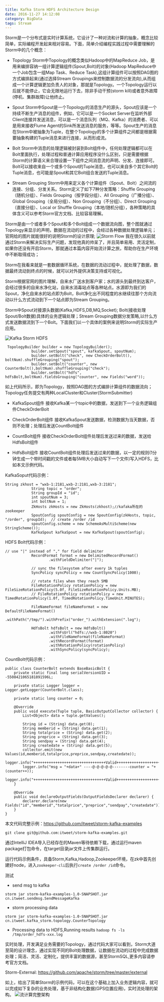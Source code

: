 ```yaml
---
title: Kafka Storm HDFS Architecture Design
date: 2016-11-27 14:12:08
category: BigData
tags: Stream
---
```

Storm是一个分布式是实时计算系统，它设计了一种对流和计算的抽象，概念比较简单，实际编程开发起来相对容易。下面，简单介绍编程实践过程中需要理解的Storm中的几个概念：

* Topology
Storm中Topology的概念类似Hadoop中的MapReduce Job，是用来编排容纳一组计算逻辑组件(Spout,Bolt)的对象(Hadoop MapReduce中一个Job包含一组Map Task、Reduce Task),这组计算组件可以按照DAG图的方式编排起来(通过选择Stream Groupings来控制数据流的分发流向),从而组成一个计算逻辑更加负责人的对象，那就是Topology。一个Topology运行以后就不能停止，它会无限地运行下去，除非手动干预(storm kill)或者意外故障(停机、集群故障)让他终止。

* Spout
Storm中Spout是一个Topology的消息生产的源头，Spout应该是一个持续不断生产消息的组件，例如，它可以是一个Socket Server在监听外部Client连接并发送消息，可以是一个消息队列（MQ、Kafka）的消费者、可以是用来接收Flume Agent的Sink所发送消息的服务，等等。Spout生产的消息在Storm中被抽象为Tuple，在整个Topology的多个计算组件之间都是根据需要抽象构建的Tuple消息来进行连接，从而形成流。

* Bolt
Storm中消息的处理逻辑被封装到Bolt组件中，任何处理逻辑都可以在Bolt里面执行，处理过程和普通计算应用程序没什么区别，只是需要根据Storm的计算语义来合理设置一下组件之间消息流的声明、分发、连接即可。Bolt可以接收来自一个或多个Spout的Tuple消息，也可以来自多个其它Bolt的Tuple消息，也可能是Spout和其它Bolt组合发送的Tuple消息。

* Stream Grouping
Storm中用来定义各个计算组件（Spout、Bolt）之间流的连接、分组、分发关系。Storm定义了如下7种分发策略：Shuffle Grouping（随机分组）、Fields Grouping（按字段分组）、All Grouping（广播分组）、Global Grouping（全局分组）、Non Grouping（不分组）、Direct Grouping（直接分组）、Local or Shuffle Grouping（本地/随机分组），各种策略的具体含义可以参考Storm官方文档、比较容易理解。

Storm是由一个或者多个Spout和多个Bolt组成一个数据流向图，整个图就通过Topology来显示的声明，数据在流动的过程中，会经过各种数据处理逻辑单元；官网给的图片就能很好的说明Storm的设计原理;
![Storm Flow](http://storm.apache.org/images/storm-flow.png)
我在很久以前就通过Storm来解决实际生产问题，发现他真的帅呆了，并且简单易用、灵活定制，如果你还没有开启Storm，那就通过本篇内容开始流计算之旅，帮助你在生产环境中不断取得成功；

Storm在我看来就是一套数据循环系统，在数据的流动过程中，就处理了数据，数据最终流动到终点的时候，就可以对外提供决策支持或可视化。

Storm根据官网的图片理解，自来水厂送水到客户家；水的源头到最终到达客户，会经过很多的自来水净化站，自来水消毒站点等各种站点。水源即为我们的Spout，净化自来水的站点即为Bolt，Bolt净化出不同程度的水继续往那个方向流动以什么方式流动到下一个站点即为Stream Grouping。

Storm中Spout对接源头数据(Kafka,HDFS,DB,MQ,Socket); Bolt(接收处理Spout/Bolt数据)具体的业务逻辑处理；Stream Grouping数据分发策略,以什么方式发送数据流到下一个Bolt。下面我们以一个具体的案例来说明Storm的实际生产应用。

![Kafka Storm HDFS](https://www.itweet.cn/screenshots/kafka-storm-hdfs-design.png)

```
 TopologyBuilder builder = new TopologyBuilder();
            builder.setSpout("spout", kafkaSpout, spoutNum);
            builder.setBolt("check", new CheckOrderBolt(), boltNum).shuffleGrouping("spout");
            builder.setBolt("counter", new CounterBolt(),boltNum).shuffleGrouping("check");
            builder.setBolt("hdfs", hdfsBolt,boltNum).fieldsGrouping("counter", new Fields("word"));
```

如上代码所示，即为Topology，按照DAG图的方式编排计算组件的数据流向；Topology任务提交有两种LocalCluster和Cluster(StormSubmitter)

* KafkaSpout组件 
    接收Kafka某一个topic中的数据，发送到下一个业务逻辑组件CheckOrderBolt

* CheckOrderBolt组件
    接收KafkaSpout发送数据，检测数据为当天数据，否则不处理；处理后发送CountBolt组件

* CountBolt组件
    接收CheckOrderBolt组件处理后发送过来的数据，发送给HdfsBolt组件

* HdfsBolt组件
    接收CountBolt组件处理后发送过来的数据，以一定的规则(1分钟生成一个带时间戳的文件或者每5MB大小自动写下一个文件)写入HDFS，比如本文示例代码。

KafkaSoput代码示例：
```
String zkhost = "wxb-1:2181,wxb-2:2181,wxb-3:2181";
            String topic = "order";
            String groupId = "id";
            int spoutNum = 3;
            int boltNum = 1;
            ZkHosts zkHosts = new ZkHosts(zkhost);//kafaka所在的zookeeper
            SpoutConfig spoutConfig = new SpoutConfig(zkHosts, topic, "/order", groupId);  // create /order /id
            spoutConfig.scheme = new SchemeAsMultiScheme(new StringScheme());
            KafkaSpout kafkaSpout = new KafkaSpout(spoutConfig);
```

HDFS Bolt代码示例：
```
// use "|" instead of "," for field delimiter
            RecordFormat format = new DelimitedRecordFormat()
                    .withFieldDelimiter("|");

            // sync the filesystem after every 1k tuples
            SyncPolicy syncPolicy = new CountSyncPolicy(1000);

            // rotate files when they reach 5MB
            FileRotationPolicy rotationPolicy = new FileSizeRotationPolicy(5.0f, FileSizeRotationPolicy.Units.MB);
            // FileRotationPolicy rotationPolicy = new TimedRotationPolicy(1.0f, TimedRotationPolicy.TimeUnit.MINUTES);

            FileNameFormat fileNameFormat = new DefaultFileNameFormat()
                    .withPath("/tmp/").withPrefix("order_").withExtension(".log");

            HdfsBolt hdfsBolt = new HdfsBolt()
                    .withFsUrl("hdfs://wxb-1:8020")
                    .withFileNameFormat(fileNameFormat)
                    .withRecordFormat(format)
                    .withRotationPolicy(rotationPolicy)
                    .withSyncPolicy(syncPolicy);
```

CountBolt代码示例：
```
public class CounterBolt extends BaseBasicBolt {
    private static final long serialVersionUID = -5508421065181891596L;

    private static Logger logger = Logger.getLogger(CounterBolt.class);

    private static long counter = 0;

    @Override
    public void execute(Tuple tuple, BasicOutputCollector collector) {
        List<Object> data = tuple.getValues();

        String id = (String) data.get(0);
        String memberid = (String) data.get(1);
        String totalprice = (String) data.get(2);
        String preprice = (String) data.get(3);
        String sendpay = (String) data.get(4);
        String createdate = (String) data.get(5);
        collector.emit(new Values(id,memberid,totalprice,preprice,sendpay,createdate));
        logger.info("+++++++++++++++++++++++++++++++++Valid+++++++++++++++++++++++++++++++++");
        logger.info("msg = "+data+" ----@-@-@-@-@--------counter = "+(counter++));
        logger.info("+++++++++++++++++++++++++++++++++Valid+++++++++++++++++++++++++++++++++");
    }

    @Override
    public void declareOutputFields(OutputFieldsDeclarer declarer) {
        declarer.declare(new Fields("id","memberid","totalprice","preprice","sendpay","createdate"));
    }
}
```

本文代码完整示例：https://github.com/itweet/storm-kafka-examples
```
git clone git@github.com:itweet/storm-kafka-examples.git
```

通过IntelliJ IDEA导入已经存在的Maven等待依赖下载，通过运行maven package打包命令，在target目录jar文件上传集群运行。

运行代码示例条件，具备Storm,Kafka,Hadoop,Zookeeper环境，在zk中首先创建好node，进入`zookeeper-cli`后执行`create /order /id`命令。

测试
* send msg to kafka
```
storm jar storm-kafka-examples-1.0-SNAPSHOT.jar cn.itweet.sendmsg.SendMessageKafka
```

* storm processing data
```
storm jar storm-kafka-examples-1.0-SNAPSHOT.jar cn.itweet.kafka_storm.topology.CounterTopology
```

* Processing data to HDFS,Running results `hadoop fs -ls /tmp/order_hdfs-xxx.log`

实时处理，开发满足业务需要的Topology，通过代码大家可以看到，Storm大道至简的设计理念，通过实现不同的Bolt处理数据，让数据在流动的过程中完成数据处理；简洁、灵活、定制化，提供丰富的数据源，甚至StormSQL,更多内容请参考官方文档。

Storm-External: https://github.com/apache/storm/tree/master/external

如上，给出了简单Storm的示例代码，可以在这个基础上加入业务逻辑内容，就可以完成如下复杂的业务处理，基于非结构化数据(GPS位置应用)，实时流处理的架构。
![流计算完整架构](https://www.itweet.cn/screenshots/kafka-storm-hdfs-design-1.png)

